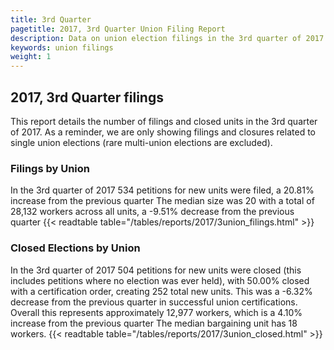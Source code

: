 ```yaml
---
title: 3rd Quarter
pagetitle: 2017, 3rd Quarter Union Filing Report
description: Data on union election filings in the 3rd quarter of 2017
keywords: union filings
weight: 1
---
```


## 2017, 3rd Quarter filings

This report details the number of filings and closed units in the 3rd quarter of 2017. As a reminder, we are only showing filings and closures related to single union elections (rare multi-union elections are excluded).

### Filings by Union
In the 3rd quarter of 2017 534 petitions for new units were filed, a 20.81% increase from the previous quarter The median size was 20 with a total of 28,132 workers across all units, a -9.51% decrease from the previous quarter
{{< readtable table="/tables/reports/2017/3union_filings.html" >}}

### Closed Elections by Union
In the 3rd quarter of 2017 504 petitions for new units were closed (this includes petitions where no election was ever held), with 50.00% closed with a certification order, creating 252 total new units. This was a -6.32% decrease from the previous quarter in successful union certifications. Overall this represents approximately 12,977 workers, which is a 4.10% increase from the previous quarter The median bargaining unit has 18 workers.
{{< readtable table="/tables/reports/2017/3union_closed.html" >}}
